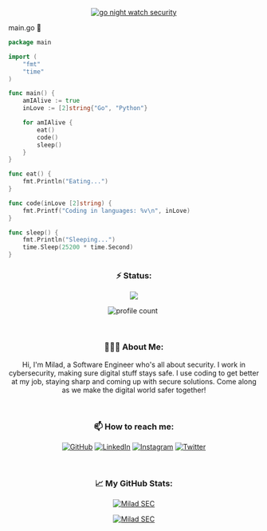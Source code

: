 
<div align="center">

[![go night watch security](https://readme-typing-svg.demolab.com?font=Lemon&size=30&color=9B59B6&vCenter=true&repeat=false&random=false&width=500&lines=im+working+on+security+tools)]([https://git.io/typing-svg](https://github.com/miladsec))

</div>

main.go  🌱
```go
package main

import (
	"fmt"
	"time"
)

func main() {
	amIAlive := true
	inLove := [2]string{"Go", "Python"}

	for amIAlive {
		eat()
		code()
		sleep()
	}
}

func eat() {
	fmt.Println("Eating...")
}

func code(inLove [2]string) {
	fmt.Printf("Coding in languages: %v\n", inLove)
}

func sleep() {
	fmt.Println("Sleeping...")
	time.Sleep(25200 * time.Second)
}
```
<h3 align="center">⚡️ Status:</h3>
<div align="center">
	<img src="https://discord.c99.nl/widget/theme-1/512621943753539584.png" />
</div>
<div align="center">

![profile count](https://komarev.com/ghpvc/?username=miladsec&style=flat&color=red)&nbsp;

</div>
<br/>
<h3 align="center">👨🏻‍💻 About Me:</h3>
<p align="center">Hi, I'm Milad, a Software Engineer who's all about security. I work in cybersecurity, making sure digital stuff stays safe. I use coding to get better at my job, staying sharp and coming up with secure solutions. Come along as we make the digital world safer together!</p>
<br/>
<h3 align="center">📫 How to reach me:</h3>
<p align="center">
	<a href="https://github.com/miladsec"><img src="https://img.icons8.com/bubbles/50/000000/github.png" alt="GitHub"/></a>
	<a href="https://www.linkedin.com/in/miladsec"><img src="https://img.icons8.com/bubbles/50/000000/linkedin.png" alt="LinkedIn"/></a>
	<a href="https://www.instagram.com/miladsec"><img src="https://img.icons8.com/bubbles/50/000000/instagram.png" alt="Instagram"/></a>
	<a href="https://twitter.com/miladsec"><img src="https://img.icons8.com/bubbles/50/000000/twitter-circled.png" alt="Twitter"/></a>
</p>
<br/>
<h3 align="center"> &#x1f4c8; My GitHub Stats:</h3>

<div align="center">

[![Milad SEC](https://streak-stats.demolab.com?user=miladsec&theme=tokyonight)](https://github.com/miladsec)

[![Milad SEC](https://github-readme-activity-graph.vercel.app/graph?username=miladsec&theme=react)](https://github.com/miladsec)
 
</div>
